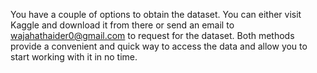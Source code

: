 You have a couple of options to obtain the dataset. You can either visit Kaggle and download it from there or send an email to wajahathaider0@gmail.com to request for the dataset. Both methods provide a convenient and quick way to access the data and allow you to start working with it in no time.
